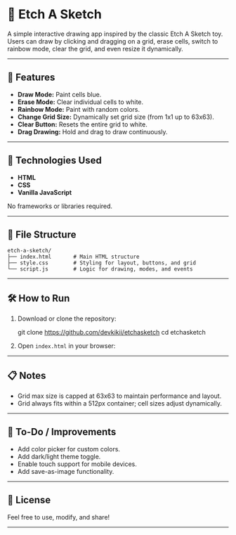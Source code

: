 # 🎨 Etch A Sketch

A simple interactive drawing app inspired by the classic Etch A Sketch toy. Users can draw by clicking and dragging on a grid, erase cells, switch to rainbow mode, clear the grid, and even resize it dynamically.

---

## 🚀 Features

- **Draw Mode:** Paint cells blue.
- **Erase Mode:** Clear individual cells to white.
- **Rainbow Mode:** Paint with random colors.
- **Change Grid Size:** Dynamically set grid size (from 1x1 up to 63x63).
- **Clear Button:** Resets the entire grid to white.
- **Drag Drawing:** Hold and drag to draw continuously.

---

## 🧠 Technologies Used

- **HTML**
- **CSS**
- **Vanilla JavaScript**

No frameworks or libraries required.

---

## 📂 File Structure

```
etch-a-sketch/
├── index.html       # Main HTML structure
├── style.css        # Styling for layout, buttons, and grid
└── script.js        # Logic for drawing, modes, and events
```

---

## 🛠️ How to Run

1. Download or clone the repository:

   git clone https://github.com/devkikii/etchasketch
   cd etchasketch

2. Open `index.html` in your browser:

---

## 📋 Notes

- Grid max size is capped at 63x63 to maintain performance and layout.
- Grid always fits within a 512px container; cell sizes adjust dynamically.

---

## 🧼 To-Do / Improvements

- Add color picker for custom colors.
- Add dark/light theme toggle.
- Enable touch support for mobile devices.
- Add save-as-image functionality.

---

## 📄 License

Feel free to use, modify, and share!

---
